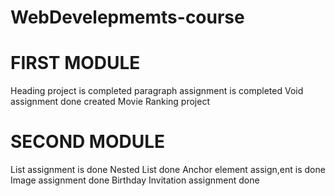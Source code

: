 # WebDevelepmemts-course
# FIRST MODULE
 Heading project is completed
 paragraph assignment is completed 
 Void assignment done
 created Movie Ranking project 

# SECOND MODULE
List assignment is done
Nested List done
Anchor element assign,ent is done
Image assignment done
Birthday Invitation assignment done

